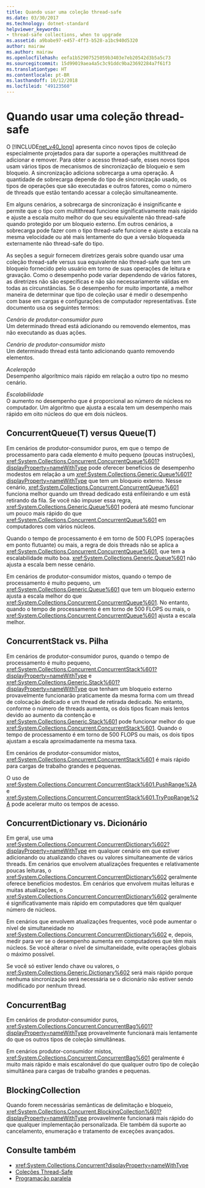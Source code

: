 ```yaml
---
title: Quando usar uma coleção thread-safe
ms.date: 03/30/2017
ms.technology: dotnet-standard
helpviewer_keywords:
- thread-safe collections, when to upgrade
ms.assetid: a9babe97-e457-4ff3-b528-a1bc940d5320
author: mairaw
ms.author: mairaw
ms.openlocfilehash: eefa1b52907525059b3403e7eb20542d3b5a5c73
ms.sourcegitcommit: 15d99019aea4a5c3c91ddc9ba23692284a7f61f3
ms.translationtype: HT
ms.contentlocale: pt-BR
ms.lasthandoff: 10/12/2018
ms.locfileid: "49123560"
---
```

# <a name="when-to-use-a-thread-safe-collection"></a>Quando usar uma coleção thread-safe
O [!INCLUDE[net_v40_long](../../../../includes/net-v40-long-md.md)] apresenta cinco novos tipos de coleção especialmente projetados para dar suporte a operações multithread de adicionar e remover. Para obter o acesso thread-safe, esses novos tipos usam vários tipos de mecanismos de sincronização de bloqueio e sem bloqueio. A sincronização adiciona sobrecarga a uma operação. A quantidade de sobrecarga depende do tipo de sincronização usado, os tipos de operações que são executadas e outros fatores, como o número de threads que estão tentando acessar a coleção simultaneamente.  
  
 Em alguns cenários, a sobrecarga de sincronização é insignificante e permite que o tipo com multithread funcione significativamente mais rápido e ajuste a escala muito melhor do que seu equivalente não thread-safe quando protegido por um bloqueio externo. Em outros cenários, a sobrecarga pode fazer com o tipo thread-safe funcione e ajuste a escala na mesma velocidade ou até mais lentamente do que a versão bloqueada externamente não thread-safe do tipo.  
  
 As seções a seguir fornecem diretrizes gerais sobre quando usar uma coleção thread-safe versus sua equivalente não thread-safe que tem um bloqueio fornecido pelo usuário em torno de suas operações de leitura e gravação. Como o desempenho pode variar dependendo de vários fatores, as diretrizes não são específicas e não são necessariamente válidas em todas as circunstâncias. Se o desempenho for muito importante, a melhor maneira de determinar que tipo de coleção usar é medir o desempenho com base em cargas e configurações de computador representativas. Este documento usa os seguintes termos:  
  
 *Cenário de produtor-consumidor puro*  
 Um determinado thread está adicionando ou removendo elementos, mas não executando as duas ações.  
  
 *Cenário de produtor-consumidor misto*  
 Um determinado thread está tanto adicionando quanto removendo elementos.  
  
 *Aceleração*  
 Desempenho algorítmico mais rápido em relação a outro tipo no mesmo cenário.  
  
 *Escalabilidade*  
 O aumento no desempenho que é proporcional ao número de núcleos no computador. Um algoritmo que ajusta a escala tem um desempenho mais rápido em oito núcleos do que em dois núcleos.  
  
## <a name="concurrentqueuet-vs-queuet"></a>ConcurrentQueue(T) versus Queue(T)  
 Em cenários de produtor-consumidor puros, em que o tempo de processamento para cada elemento é muito pequeno (poucas instruções), <xref:System.Collections.Concurrent.ConcurrentQueue%601?displayProperty=nameWithType> pode oferecer benefícios de desempenho modestos em relação a um <xref:System.Collections.Generic.Queue%601?displayProperty=nameWithType> que tem um bloqueio externo. Nesse cenário, <xref:System.Collections.Concurrent.ConcurrentQueue%601> funciona melhor quando um thread dedicado está enfileirando e um está retirando da fila. Se você não impuser essa regra, <xref:System.Collections.Generic.Queue%601> poderá até mesmo funcionar um pouco mais rápido do que <xref:System.Collections.Concurrent.ConcurrentQueue%601> em computadores com vários núcleos.  
  
 Quando o tempo de processamento é em torno de 500 FLOPS (operações em ponto flutuante) ou mais, a regra de dois threads não se aplica a <xref:System.Collections.Concurrent.ConcurrentQueue%601>, que tem a escalabilidade muito boa. <xref:System.Collections.Generic.Queue%601> não ajusta a escala bem nesse cenário.  
  
 Em cenários de produtor-consumidor mistos, quando o tempo de processamento é muito pequeno, um <xref:System.Collections.Generic.Queue%601> que tem um bloqueio externo ajusta a escala melhor do que <xref:System.Collections.Concurrent.ConcurrentQueue%601>. No entanto, quando o tempo de processamento é em torno de 500 FLOPS ou mais, o <xref:System.Collections.Concurrent.ConcurrentQueue%601> ajusta a escala melhor.  
  
## <a name="concurrentstack-vs-stack"></a>ConcurrentStack vs. Pilha  
 Em cenários de produtor-consumidor puros, quando o tempo de processamento é muito pequeno, <xref:System.Collections.Concurrent.ConcurrentStack%601?displayProperty=nameWithType> e <xref:System.Collections.Generic.Stack%601?displayProperty=nameWithType> que tenham um bloqueio externo provavelmente funcionarão praticamente da mesma forma com um thread de colocação dedicado e um thread de retirada dedicado. No entanto, conforme o número de threads aumenta, os dois tipos ficam mais lentos devido ao aumento da contenção e <xref:System.Collections.Generic.Stack%601> pode funcionar melhor do que <xref:System.Collections.Concurrent.ConcurrentStack%601>. Quando o tempo de processamento é em torno de 500 FLOPS ou mais, os dois tipos ajustam a escala aproximadamente na mesma taxa.  
  
 Em cenários de produtor-consumidor mistos, <xref:System.Collections.Concurrent.ConcurrentStack%601> é mais rápido para cargas de trabalho grandes e pequenas.  
  
 O uso de <xref:System.Collections.Concurrent.ConcurrentStack%601.PushRange%2A> e <xref:System.Collections.Concurrent.ConcurrentStack%601.TryPopRange%2A> pode acelerar muito os tempos de acesso.  
  
## <a name="concurrentdictionary-vs-dictionary"></a>ConcurrentDictionary vs. Dicionário  
 Em geral, use uma <xref:System.Collections.Concurrent.ConcurrentDictionary%602?displayProperty=nameWithType> em qualquer cenário em que estiver adicionando ou atualizando chaves ou valores simultaneamente de vários threads. Em cenários que envolvem atualizações frequentes e relativamente poucas leituras, o <xref:System.Collections.Concurrent.ConcurrentDictionary%602> geralmente oferece benefícios modestos. Em cenários que envolvem muitas leituras e muitas atualizações, o <xref:System.Collections.Concurrent.ConcurrentDictionary%602> geralmente é significativamente mais rápido em computadores que têm qualquer número de núcleos.  
  
 Em cenários que envolvem atualizações frequentes, você pode aumentar o nível de simultaneidade no <xref:System.Collections.Concurrent.ConcurrentDictionary%602> e, depois, medir para ver se o desempenho aumenta em computadores que têm mais núcleos. Se você alterar o nível de simultaneidade, evite operações globais o máximo possível.  
  
 Se você só estiver lendo chave ou valores, o <xref:System.Collections.Generic.Dictionary%602> será mais rápido porque nenhuma sincronização será necessária se o dicionário não estiver sendo modificado por nenhum thread.  
  
## <a name="concurrentbag"></a>ConcurrentBag  
 Em cenários de produtor-consumidor puros, <xref:System.Collections.Concurrent.ConcurrentBag%601?displayProperty=nameWithType> provavelmente funcionará mais lentamente do que os outros tipos de coleção simultâneas.  
  
 Em cenários produtor-consumidor mistos, <xref:System.Collections.Concurrent.ConcurrentBag%601> geralmente é muito mais rápido e mais escalonável do que qualquer outro tipo de coleção simultânea para cargas de trabalho grandes e pequenas.  
  
## <a name="blockingcollection"></a>BlockingCollection  
 Quando forem necessárias semânticas de delimitação e bloqueio, <xref:System.Collections.Concurrent.BlockingCollection%601?displayProperty=nameWithType> provavelmente funcionará mais rápido do que qualquer implementação personalizada. Ele também dá suporte ao cancelamento, enumeração e tratamento de exceções avançados.  
  
## <a name="see-also"></a>Consulte também

- <xref:System.Collections.Concurrent?displayProperty=nameWithType>  
- [Coleções Thread-Safe](../../../../docs/standard/collections/thread-safe/index.md)  
- [Programação paralela](../../../../docs/standard/parallel-programming/index.md)
